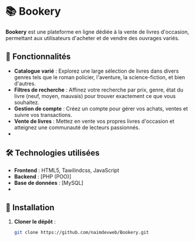 # 📚 Bookery

**Bookery** est une plateforme en ligne dédiée à la vente de livres d'occasion, permettant aux utilisateurs d'acheter et de vendre des ouvrages variés.


## 🚀 Fonctionnalités

- **Catalogue varié** : Explorez une large sélection de livres dans divers genres tels que le roman policier, l'aventure, la science-fiction, et bien d'autres.
- **Filtres de recherche** : Affinez votre recherche par prix, genre, état du livre (neuf, moyen, mauvais) pour trouver exactement ce que vous souhaitez.
- **Gestion de compte** : Créez un compte pour gérer vos achats, ventes et suivre vos transactions.
- **Vente de livres** : Mettez en vente vos propres livres d'occasion et atteignez une communauté de lecteurs passionnés.
- 

## 🛠️ Technologies utilisées

- **Frontend** : HTML5, Tawilindcss, JavaScript
- **Backend** : [PHP (POO)]
- **Base de données** : [MySQL]
- 

## 🚀 Installation

1. **Cloner le dépôt** :
   ```bash
   git clone https://github.com/naimdevweb/Bookery.git

 
 
